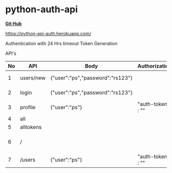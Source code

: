 # python-auth-api

**[Git Hub](https://github.com/rstag/python-auth-api)**

https://python-api-auth.herokuapp.com/

Authentication with 24 Hrs timeout Token Generation 

API's

|No| API | Body | Authorization | Response |
|--|------------|-------------------------------------|------------------------|----------------|
|1 | users/new | {"user":"ps","password":"rs123"} | |{"success": "user ** added"} , {"fail": "user not added"} |
|2 | login | {"user":"ps","password":"rs123"} | |{"login": "success", "auth-token": ""} , {"login": "fail"} |
|3 | profile | {"user":"ps"} | "auth-token" : "" |{"user ": u + " profile"} , {"user ": u + " unauthorized"} |
|4 | all | | |{"allusers": allusers} |
|5 | alltokens | | |{"alltokens": tokens} |
|6 | / | | |{"Read Me": "https://github.com/rstag/python-auth-api"} |
|7 | /users | {"user":"ps"} | "auth-token" : "" |{"user": ""} , {"NA"} |
